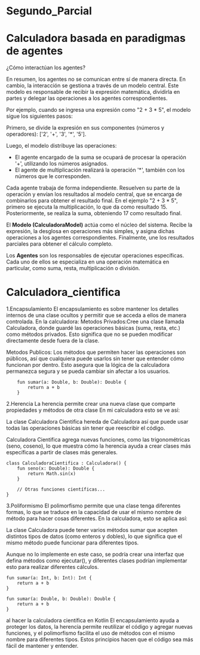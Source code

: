 # Segundo_Parcial

# Calculadora basada en paradigmas de agentes
¿Cómo interactúan los agentes?

En resumen, los agentes no se comunican entre sí de manera directa. En cambio, la interacción se gestiona a través de un modelo central. Este modelo es responsable de recibir la expresión matemática, dividirla en partes y delegar las operaciones a los agentes correspondientes.

Por ejemplo, cuando se ingresa una expresión como "2 + 3 * 5", el modelo sigue los siguientes pasos:

Primero, se divide la expresión en sus componentes (números y operadores): ['2', '+', '3', '*', '5'].

Luego, el modelo distribuye las operaciones:
- El agente encargado de la suma se ocupará de procesar la operación '+', utilizando los números asignados.
- El agente de multiplicación realizará la operación '*', también con los números que le corresponden.

Cada agente trabaja de forma independiente. Resuelven su parte de la operación y envían los resultados al modelo central, que se encarga de combinarlos para obtener el resultado final. En el ejemplo "2 + 3 * 5", primero se ejecuta la multiplicación, lo que da como resultado 15. Posteriormente, se realiza la suma, obteniendo 17 como resultado final.

El **Modelo (CalculadoraModel)** actúa como el núcleo del sistema. Recibe la expresión, la desglosa en operaciones más simples, y asigna dichas operaciones a los agentes correspondientes. Finalmente, une los resultados parciales para obtener el cálculo completo.

Los **Agentes** son los responsables de ejecutar operaciones específicas. Cada uno de ellos se especializa en una operación matemática en particular, como suma, resta, multiplicación o división.


# Calculadora_cientifica
1.Encapsulamiento
El encapsulamiento es sobre mantener los detalles internos de una clase ocultos y permitir que se acceda a ellos de manera controlada. En la calculadora:
 Metodos Privados:Cree una clase llamada Calculadora, donde guardé las operaciones básicas (suma, resta, etc.) como métodos privados. Esto significa que no se pueden modificar directamente desde fuera de la clase.

Metodos Publicos: Los métodos que permiten hacer las operaciones son públicos, así que cualquiera puede usarlos sin tener que entender cómo funcionan por dentro.
Esto asegura que la lógica de la calculadora permanezca segura y se pueda cambiar sin afectar a los usuarios.

```open class Calculadora {
    fun sumar(a: Double, b: Double): Double {
        return a + b
    }

```
2.Herencia
La herencia permite crear una nueva clase que comparte propiedades y métodos de otra clase En mi calculadora esto se ve así:

La clase Calculadora Cientifica hereda de Calculadora así que puede usar todas las operaciones básicas sin tener que reescribir el código.

 Calculadora Cientifica agrega nuevas funciones, como las trigonométricas (seno, coseno), lo que muestra cómo la herencia ayuda a crear clases más específicas a partir de clases más generales.
 
```
class CalculadoraCientifica : Calculadora() {
    fun seno(x: Double): Double {
        return Math.sin(x)
    }

    // Otras funciones científicas...
}
```
3.Poliformismo
El polimorfismo permite que una clase tenga diferentes formas, lo que se traduce en la capacidad de usar el mismo nombre de método para hacer cosas diferentes. En la calculadora, esto se aplica así:

 La clase Calculadora puede tener varios métodos sumar que acepten distintos tipos de datos (como enteros y dobles), lo que significa que el mismo método puede funcionar para diferentes tipos.

 Aunque no lo implemente en este caso, se podría crear una interfaz que defina métodos como ejecutar(), y diferentes clases podrían implementar esto para realizar diferentes cálculos.
```
fun sumar(a: Int, b: Int): Int {
    return a + b
}

fun sumar(a: Double, b: Double): Double {
    return a + b
}
```
 
al hacer la calculadora científica en Kotlin El encapsulamiento ayuda a proteger los datos, la herencia permite reutilizar el código y agregar nuevas funciones,
y el polimorfismo facilita el uso de métodos con el mismo nombre para diferentes tipos. Estos principios hacen que el código sea más fácil de mantener y entender.
